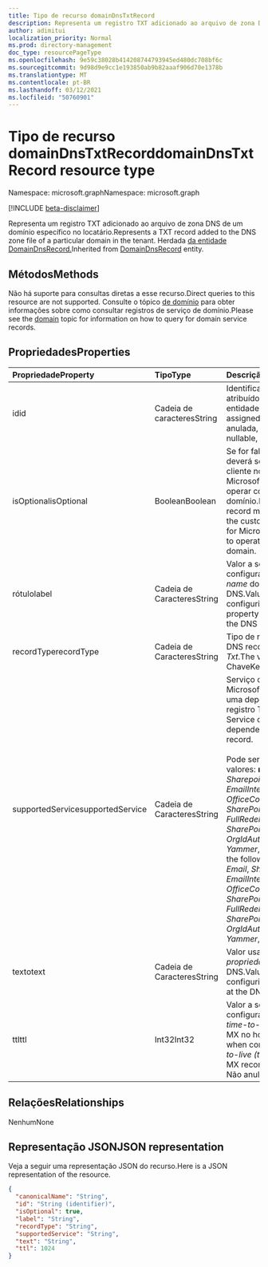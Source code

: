 ```yaml
---
title: Tipo de recurso domainDnsTxtRecord
description: Representa um registro TXT adicionado ao arquivo de zona DNS de um domínio específico no locatário.
author: adimitui
localization_priority: Normal
ms.prod: directory-management
doc_type: resourcePageType
ms.openlocfilehash: 9e59c38028b414208744793945ed480dc708bf6c
ms.sourcegitcommit: 9d98d9e9cc1e193850ab9b82aaaf906d70e1378b
ms.translationtype: MT
ms.contentlocale: pt-BR
ms.lasthandoff: 03/12/2021
ms.locfileid: "50760901"
---
```

# <a name="domaindnstxtrecord-resource-type"></a><span data-ttu-id="b4ed2-103">Tipo de recurso domainDnsTxtRecord</span><span class="sxs-lookup"><span data-stu-id="b4ed2-103">domainDnsTxtRecord resource type</span></span>

<span data-ttu-id="b4ed2-104">Namespace: microsoft.graph</span><span class="sxs-lookup"><span data-stu-id="b4ed2-104">Namespace: microsoft.graph</span></span>

[!INCLUDE [beta-disclaimer](../../includes/beta-disclaimer.md)]

<span data-ttu-id="b4ed2-105">Representa um registro TXT adicionado ao arquivo de zona DNS de um domínio específico no locatário.</span><span class="sxs-lookup"><span data-stu-id="b4ed2-105">Represents a TXT record added to the DNS zone file of a particular domain in the tenant.</span></span> <span data-ttu-id="b4ed2-106">Herdada [da entidade DomainDnsRecord.](domaindnsrecord.md)</span><span class="sxs-lookup"><span data-stu-id="b4ed2-106">Inherited from [DomainDnsRecord](domaindnsrecord.md) entity.</span></span>

## <a name="methods"></a><span data-ttu-id="b4ed2-107">Métodos</span><span class="sxs-lookup"><span data-stu-id="b4ed2-107">Methods</span></span>
<span data-ttu-id="b4ed2-108">Não há suporte para consultas diretas a esse recurso.</span><span class="sxs-lookup"><span data-stu-id="b4ed2-108">Direct queries to this resource are not supported.</span></span> <span data-ttu-id="b4ed2-109">Consulte o tópico [de domínio](domain.md) para obter informações sobre como consultar registros de serviço de domínio.</span><span class="sxs-lookup"><span data-stu-id="b4ed2-109">Please see the [domain](domain.md) topic for information on how to query for domain service records.</span></span>

## <a name="properties"></a><span data-ttu-id="b4ed2-110">Propriedades</span><span class="sxs-lookup"><span data-stu-id="b4ed2-110">Properties</span></span>
| <span data-ttu-id="b4ed2-111">Propriedade</span><span class="sxs-lookup"><span data-stu-id="b4ed2-111">Property</span></span>     | <span data-ttu-id="b4ed2-112">Tipo</span><span class="sxs-lookup"><span data-stu-id="b4ed2-112">Type</span></span>   |<span data-ttu-id="b4ed2-113">Descrição</span><span class="sxs-lookup"><span data-stu-id="b4ed2-113">Description</span></span>|
|:---------------|:--------|:----------|
|<span data-ttu-id="b4ed2-114">id</span><span class="sxs-lookup"><span data-stu-id="b4ed2-114">id</span></span>|<span data-ttu-id="b4ed2-115">Cadeia de caracteres</span><span class="sxs-lookup"><span data-stu-id="b4ed2-115">String</span></span>| <span data-ttu-id="b4ed2-116">Identificador exclusivo atribuído a essa entidade.</span><span class="sxs-lookup"><span data-stu-id="b4ed2-116">Unique identifier assigned to this entity.</span></span> <span data-ttu-id="b4ed2-117">Não anulada, somente leitura.</span><span class="sxs-lookup"><span data-stu-id="b4ed2-117">Not nullable, Read-only.</span></span> |
|<span data-ttu-id="b4ed2-118">isOptional</span><span class="sxs-lookup"><span data-stu-id="b4ed2-118">isOptional</span></span>|<span data-ttu-id="b4ed2-119">Boolean</span><span class="sxs-lookup"><span data-stu-id="b4ed2-119">Boolean</span></span>| <span data-ttu-id="b4ed2-120">Se for false, o registro TXT deverá ser configurado pelo cliente no host DNS para Microsoft Online Services operar corretamente com o domínio.</span><span class="sxs-lookup"><span data-stu-id="b4ed2-120">If false, the TXT record must be configured by the customer at the DNS host for Microsoft Online Services to operate correctly with the domain.</span></span> |
|<span data-ttu-id="b4ed2-121">rótulo</span><span class="sxs-lookup"><span data-stu-id="b4ed2-121">label</span></span>|<span data-ttu-id="b4ed2-122">Cadeia de Caracteres</span><span class="sxs-lookup"><span data-stu-id="b4ed2-122">String</span></span>| <span data-ttu-id="b4ed2-123">Valor a ser usado ao configurar a propriedade *name* do registro TXT no host DNS.</span><span class="sxs-lookup"><span data-stu-id="b4ed2-123">Value to use when configuring the *name* property of the TXT record at the DNS host.</span></span>|
|<span data-ttu-id="b4ed2-124">recordType</span><span class="sxs-lookup"><span data-stu-id="b4ed2-124">recordType</span></span>|<span data-ttu-id="b4ed2-125">Cadeia de Caracteres</span><span class="sxs-lookup"><span data-stu-id="b4ed2-125">String</span></span>| <span data-ttu-id="b4ed2-126">Tipo de registro DNS.</span><span class="sxs-lookup"><span data-stu-id="b4ed2-126">Type of DNS record.</span></span> <span data-ttu-id="b4ed2-127">O valor é sempre *Txt*.</span><span class="sxs-lookup"><span data-stu-id="b4ed2-127">The value is always *Txt*.</span></span> <span data-ttu-id="b4ed2-128">Chave</span><span class="sxs-lookup"><span data-stu-id="b4ed2-128">Key</span></span> |
|<span data-ttu-id="b4ed2-129">supportedService</span><span class="sxs-lookup"><span data-stu-id="b4ed2-129">supportedService</span></span>|<span data-ttu-id="b4ed2-130">Cadeia de Caracteres</span><span class="sxs-lookup"><span data-stu-id="b4ed2-130">String</span></span>| <span data-ttu-id="b4ed2-131">Serviço ou recurso do Microsoft Online que tem uma dependência nesse registro TXT.</span><span class="sxs-lookup"><span data-stu-id="b4ed2-131">Microsoft Online Service or feature that has a dependency on this TXT record.</span></span></br></br><span data-ttu-id="b4ed2-132">Pode ser um dos seguintes valores: **null**, *Email*, *Sharepoint*, *EmailInternalRelayOnly*, *OfficeCommunicationsOnline*, *SharePointDefaultDomain*, *FullRedelegation*, *SharePointPublic*, *OrgIdAuthentication*, *Yammer*, *Intune*</span><span class="sxs-lookup"><span data-stu-id="b4ed2-132">Can be one of the following values: **null**, *Email*, *Sharepoint*, *EmailInternalRelayOnly*, *OfficeCommunicationsOnline*, *SharePointDefaultDomain*, *FullRedelegation*, *SharePointPublic*, *OrgIdAuthentication*, *Yammer*, *Intune*</span></span> |
|<span data-ttu-id="b4ed2-133">texto</span><span class="sxs-lookup"><span data-stu-id="b4ed2-133">text</span></span>|<span data-ttu-id="b4ed2-134">Cadeia de Caracteres</span><span class="sxs-lookup"><span data-stu-id="b4ed2-134">String</span></span>| <span data-ttu-id="b4ed2-135">Valor usado ao configurar a *propriedade de texto* no host DNS.</span><span class="sxs-lookup"><span data-stu-id="b4ed2-135">Value used when configuring the *text* property at the DNS host.</span></span> |
|<span data-ttu-id="b4ed2-136">ttl</span><span class="sxs-lookup"><span data-stu-id="b4ed2-136">ttl</span></span>|<span data-ttu-id="b4ed2-137">Int32</span><span class="sxs-lookup"><span data-stu-id="b4ed2-137">Int32</span></span>| <span data-ttu-id="b4ed2-138">Valor a ser usado ao configurar a *propriedade time-to-live (ttl)* do registro MX no host DNS.</span><span class="sxs-lookup"><span data-stu-id="b4ed2-138">Value to use when configuring the *time-to-live (ttl)* property of the MX record at the DNS host.</span></span> <span data-ttu-id="b4ed2-139">Não anulada</span><span class="sxs-lookup"><span data-stu-id="b4ed2-139">Not nullable</span></span> |

## <a name="relationships"></a><span data-ttu-id="b4ed2-140">Relações</span><span class="sxs-lookup"><span data-stu-id="b4ed2-140">Relationships</span></span>
<span data-ttu-id="b4ed2-141">Nenhum</span><span class="sxs-lookup"><span data-stu-id="b4ed2-141">None</span></span>


## <a name="json-representation"></a><span data-ttu-id="b4ed2-142">Representação JSON</span><span class="sxs-lookup"><span data-stu-id="b4ed2-142">JSON representation</span></span>
<span data-ttu-id="b4ed2-143">Veja a seguir uma representação JSON do recurso.</span><span class="sxs-lookup"><span data-stu-id="b4ed2-143">Here is a JSON representation of the resource.</span></span>

<!-- {
  "blockType": "resource",
  "optionalProperties": [

  ],
  "@odata.type": "microsoft.graph.domainDnsTxtRecord"
}-->

```json
{
  "canonicalName": "String",
  "id": "String (identifier)",
  "isOptional": true,
  "label": "String",
  "recordType": "String",
  "supportedService": "String",
  "text": "String",
  "ttl": 1024
}

```

<!-- uuid: 8fcb5dbc-d5aa-4681-8e31-b001d5168d79
2015-10-25 14:57:30 UTC -->
<!--
{
  "type": "#page.annotation",
  "description": "domainDnsTxtRecord resource",
  "keywords": "",
  "section": "documentation",
  "tocPath": "",
  "suppressions": []
}
-->



